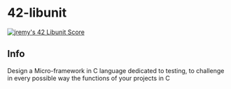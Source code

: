 # 42-libunit

[![jremy's 42 Libunit Score](https://badge42.vercel.app/api/v2/cl27cprhd001109mercwbbu5l/project/2452009)](https://github.com/JaeSeoKim/badge42)
## Info

Design a Micro-framework in C language dedicated to testing, to challenge in every possible way the functions of your projects in C
